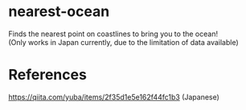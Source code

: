 # nearest-ocean

Finds the nearest point on coastlines to bring you to the ocean!  
(Only works in Japan currently, due to the limitation of data available)

# References

<https://qiita.com/yuba/items/2f35d1e5e162f44fc1b3> (Japanese)
